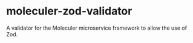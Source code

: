# moleculer-zod-validator
A validator for the Moleculer microservice framework to allow the use of Zod.
